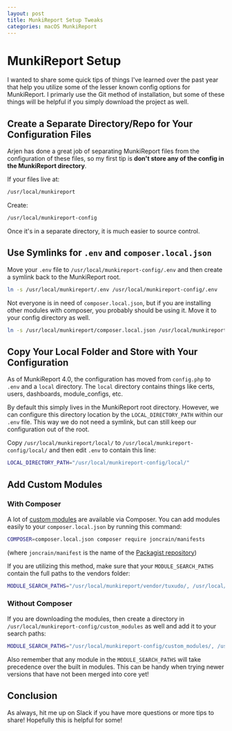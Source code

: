 ```yaml
---
layout: post
title: MunkiReport Setup Tweaks
categories: macOS MunkiReport
---
```


# MunkiReport Setup

I wanted to share some quick tips of things I've learned over the past year that help you utilize some of the lesser known config options for MunkiReport. I primarly use the Git method of installation, but some of these things will be helpful if you simply download the project as well.

## Create a Separate Directory/Repo for Your Configuration Files

Arjen has done a great job of separating MunkiReport files from the configuration of these files, so my first tip is **don't store any of the config in the MunkiReport directory**.

If your files live at:

```bash
/usr/local/munkireport
```

Create:

```bash
/usr/local/munkireport-config
```

Once it's in a separate directory, it is much easier to source control.

## Use Symlinks for `.env` and `composer.local.json`

Move your `.env` file to `/usr/local/munkireport-config/.env` and then create a symlink back to the MunkiReport root.

```bash
ln -s /usr/local/munkireport/.env /usr/local/munkireport-config/.env
```

Not everyone is in need of `composer.local.json`, but if you are installing other modules with composer, you probably should be using it. Move it to your config directory as well.

```bash
ln -s /usr/local/munkireport/composer.local.json /usr/local/munkireport-config/composer.local.json
```

## Copy Your Local Folder and Store with Your Configuration

As of MunkiReport 4.0, the configuration has moved from `config.php` to `.env` and a `local` directory. The `local` directory contains things like certs, users, dashboards, module_configs, etc.

By default this simply lives in the MunkiReport root directory. However, we can configure this directory location by the `LOCAL_DIRECTORY_PATH` within our `.env` file. This way we do not need a symlink, but can still keep our configuration out of the root.

Copy `/usr/local/munkireport/local/` to `/usr/local/munkireport-config/local/` and then edit `.env` to contain this line:

```bash
LOCAL_DIRECTORY_PATH="/usr/local/munkireport-config/local/"
```

## Add Custom Modules

### With Composer

A lot of [custom modules](https://github.com/munkireport/munkireport-php/wiki/Modules#unofficialbeta-modules) are available via Composer. You can add modules easily to your `composer.local.json` by running this command:

```bash
COMPOSER=composer.local.json composer require joncrain/manifests
```

(where `joncrain/manifest` is the name of the [Packagist repository](https://packagist.org/packages/joncrain/manifests))

If you are utilizing this method, make sure that your `MODULE_SEARCH_PATHS` contain the full paths to the vendors folder:

```bash
MODULE_SEARCH_PATHS="/usr/local/munkireport/vendor/tuxudo/, /usr/local/munkireport/vendor/joncrain/"
```

### Without Composer

If you are downloading the modules, then create a directory in `/usr/local/munkireport-config/custom_modules` as well and add it to your search paths:

```bash
MODULE_SEARCH_PATHS="/usr/local/munkireport-config/custom_modules/, /usr/local/munkireport/vendor/tuxudo/, /usr/local/munkireport/vendor/joncrain/"
```

Also remember that any module in the `MODULE_SEARCH_PATHS` will take precedence over the built in modules. This can be handy when trying newer versions that have not been merged into core yet!

## Conclusion

As always, hit me up on Slack if you have more questions or more tips to share! Hopefully this is helpful for some!